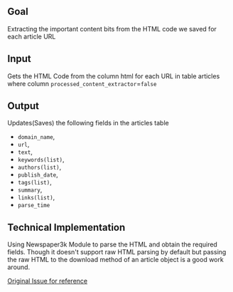 Goal
-
Extracting the important content bits from the HTML code we saved for each article URL

Input
-
Gets the HTML Code from the column html for each URL in table articles where column ```processed_content_extractor```=```false```

Output
-
Updates(Saves) the following fields in the articles table

*	```domain_name```,
*	```url```,
*	```text```,
*	```keywords(list)```,
*	```authors(list)```,
*	```publish_date```,
*	```tags(list)```,
*	```summary```,
*	```links(list)```,
*	```parse_time```

Technical Implementation
-
Using Newspaper3k Module to parse the HTML and obtain the required fields. Though it doesn't support raw HTML parsing by default but passing the raw HTML to the download method of an article object is a good work around.

[Original Issue for reference](https://github.com/WorldBrain/crawler/issues/4)
